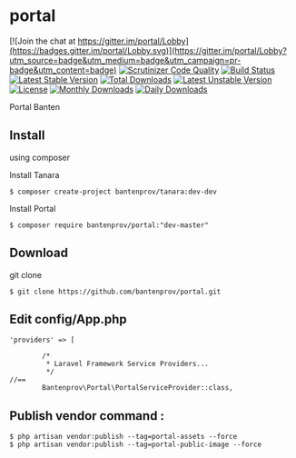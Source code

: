 # portal

[![Join the chat at https://gitter.im/portal/Lobby](https://badges.gitter.im/portal/Lobby.svg)](https://gitter.im/portal/Lobby?utm_source=badge&utm_medium=badge&utm_campaign=pr-badge&utm_content=badge)
[![Scrutinizer Code Quality](https://scrutinizer-ci.com/g/bantenprov/portal/badges/quality-score.png?b=master)](https://scrutinizer-ci.com/g/bantenprov/portal/?branch=master)
[![Build Status](https://scrutinizer-ci.com/g/bantenprov/portal/badges/build.png?b=master)](https://scrutinizer-ci.com/g/bantenprov/portal/build-status/master)
[![Latest Stable Version](https://poser.pugx.org/bantenprov/portal/v/stable)](https://packagist.org/packages/bantenprov/portal)
[![Total Downloads](https://poser.pugx.org/bantenprov/portal/downloads)](https://packagist.org/packages/bantenprov/portal)
[![Latest Unstable Version](https://poser.pugx.org/bantenprov/portal/v/unstable)](https://packagist.org/packages/bantenprov/portal)
[![License](https://poser.pugx.org/bantenprov/portal/license)](https://packagist.org/packages/bantenprov/portal)
[![Monthly Downloads](https://poser.pugx.org/bantenprov/portal/d/monthly)](https://packagist.org/packages/bantenprov/portal)
[![Daily Downloads](https://poser.pugx.org/bantenprov/portal/d/daily)](https://packagist.org/packages/bantenprov/portal)

Portal Banten

## Install
using composer

Install Tanara
~~~
$ composer create-project bantenprov/tanara:dev-dev
~~~

Install Portal
~~~
$ composer require bantenprov/portal:"dev-master"
~~~

## Download
git clone
~~~
$ git clone https://github.com/bantenprov/portal.git
~~~

## Edit config/App.php
~~~
'providers' => [

        /*
         * Laravel Framework Service Providers...
         */
//==
        Bantenprov\Portal\PortalServiceProvider::class,
~~~

## Publish vendor command :
~~~
$ php artisan vendor:publish --tag=portal-assets --force
$ php artisan vendor:publish --tag=portal-public-image --force
~~~
